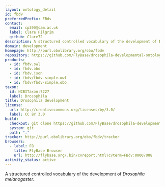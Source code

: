 ```yaml
---
layout: ontology_detail
id: fbdv
preferredPrefix: FBdv
contact:
  email: cp390@cam.ac.uk
  label: Clare Pilgrim
  github: Clare72
description: A structured controlled vocabulary of the development of Drosophila melanogaster.
domain: development
homepage: http://purl.obolibrary.org/obo/fbdv
repository: https://github.com/FlyBase/drosophila-developmental-ontology
products:
  - id: fbdv.owl
  - id: fbdv.obo
  - id: fbdv.json
  - id: fbdv/fbdv-simple.owl
  - id: fbdv/fbdv-simple.obo
taxon:
  id: NCBITaxon:7227
  label: Drosophila
title: Drosophila development
license:
  url: http://creativecommons.org/licenses/by/3.0/
  label: CC BY 3.0
build:
  checkout: git clone https://github.com/FlyBase/drosophila-developmental-ontology.git
  system: git
  path: "."
tracker: http://purl.obolibrary.org/obo/fbdv/tracker
browsers:
  - label: FB
    title: FlyBase Browser
    url: http://flybase.org/.bin/cvreport.html?cvterm=FBdv:00007008
activity_status: active
---
```


A structured controlled vocabulary of the development of <i>Drosophila melanogaster</i>.
